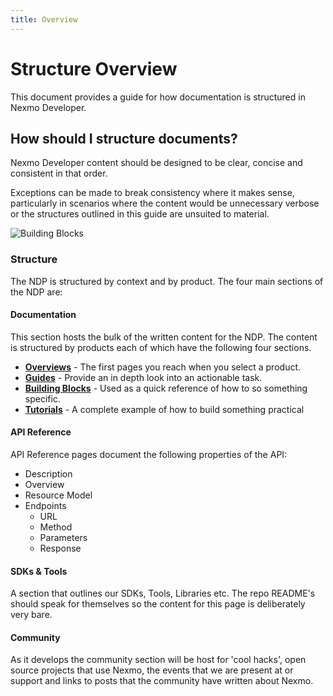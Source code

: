 ```yaml
---
title: Overview
---
```


# Structure Overview

This document provides a guide for how documentation is structured in Nexmo Developer.

## How should I structure documents?

Nexmo Developer content should be designed to be clear, concise and consistent in that order.

Exceptions can be made to break consistency where it makes sense, particularly in scenarios where the content would be unnecessary verbose or the structures outlined in this guide are unsuited to material.

![Building Blocks](/assets/images/contributing/structure.png)

### Structure

The NDP is structured by context and by product. The four main sections of the NDP are:

#### Documentation

This section hosts the bulk of the written content for the NDP. The content is structured by products each of which have the following four sections.


  * **[Overviews](/contribute/structure/guides/overviews)** - The first pages you reach when you select a product.
  * **[Guides](/contribute/structure/guides/guides)** - Provide an in depth look into an actionable task.
  * **[Building Blocks](/contribute/structure/guides/building-blocks)** - Used as a quick reference of how to so something specific.
  * **[Tutorials](/contribute/structure/guides/tutorials)** - A complete example of how to build something practical

#### API Reference

API Reference pages document the following properties of the API:

- Description
- Overview
- Resource Model
- Endpoints
  - URL
  - Method
  - Parameters
  - Response

#### SDKs & Tools

A section that outlines our SDKs, Tools, Libraries etc. The repo README's should speak for themselves so the content for this page is deliberately very bare.

#### Community

As it develops the community section will be host for 'cool hacks', open source projects that use Nexmo, the events that we are present at or support and links to posts that the community have written about Nexmo.
